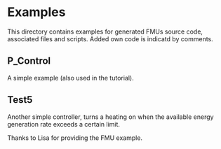 # Examples

This directory contains examples for generated FMUs source code, associated files and scripts. 
Added own code is indicatd by comments.


## P_Control

A simple example (also used in the tutorial).

## Test5

Another simple controller, turns a heating on when 
the available energy generation rate exceeds a certain limit.

Thanks to Lisa for providing the FMU example.
